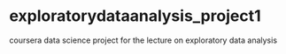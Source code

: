 # exploratorydataanalysis_project1
coursera data science project for the lecture on exploratory data analysis

